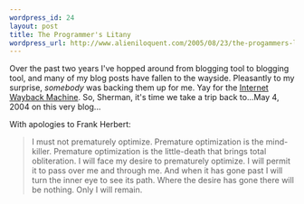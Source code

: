 ```yaml
--- 
wordpress_id: 24
layout: post
title: The Programmer's Litany
wordpress_url: http://www.alieniloquent.com/2005/08/23/the-progammers-litany/
---
```

<p>Over the past two years I've hopped around from blogging tool to blogging tool, and many of my blog posts have fallen to the wayside.  Pleasantly to my surprise, <em>somebody</em> was backing them up for me.  Yay for the <a href="http://www.archive.org">Internet Wayback Machine</a>.  So, Sherman, it's time we take a trip back to...May 4, 2004 on this very blog...</p>

<p>With apologies to Frank Herbert:</p>

<blockquote>I must not prematurely optimize. Premature optimization is the mind-killer. Premature optimization is the little-death that brings total obliteration. I will face my desire to prematurely optimize. I will permit it to pass over me and through me. And when it has gone past I will turn the inner eye to see its path. Where the desire has gone there will be nothing. Only I will remain.</blockquote>
